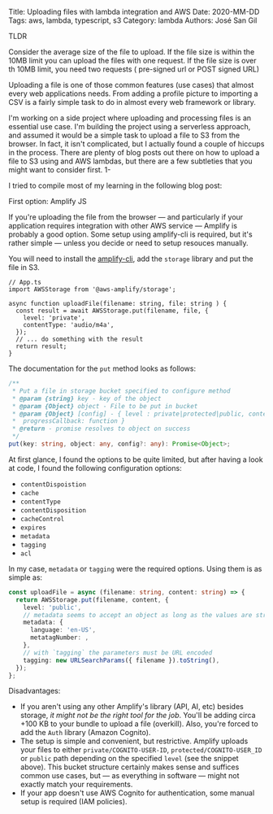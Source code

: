 Title: Uploading files with lambda integration and AWS
Date: 2020-MM-DD
Tags: aws, lambda, typescript, s3
Category: lambda
Authors: José San Gil

TLDR

Consider the average size of the file to upload.
If the file size is within the 10MB limit you can upload the files with one request.
If the file size is over th 10MB limit, you need two requests ( pre-signed url or POST signed URL)

Uploading a file is one of those common features (use cases) that almost every web applications needs. From adding a profile picture to importing a CSV is a fairly simple task to do in almost every web framework or library.

I'm working on a side project where uploading and processing files is an essential use case. I'm building the project using a serverless approach, and assumed it would be a simple task to upload a file to S3 from the browser. In fact, it isn't complicated, but I actually found a couple of hiccups in the process. There are plenty of blog posts out there on how to upload a file to S3 using and AWS lambdas, but there are a few subtleties that you might want to consider first.
1-

I tried to compile most of my learning in the following blog post:


First option: Amplify JS

If you're uploading the file from the browser — and particularly if your application requires integration with other AWS service — Amplify is probably a good option.
Some setup using amplify-cli is required, but it's rather simple — unless you decide or need to setup resouces manually.

You will need to install the [amplify-cli](https://docs.amplify.aws/cli/start/install#pre-requisites-for-installation), add the `storage` library and put the file in S3.

```
// App.ts
import AWSStorage from '@aws-amplify/storage';

async function uploadFile(filename: string, file: string ) {
  const result = await AWSStorage.put(filename, file, {
    level: 'private',
    contentType: 'audio/m4a',
  });
  // ... do something with the result
  return result;
}
```

The documentation for the `put` method looks as follows:

```typescript
/**
 * Put a file in storage bucket specified to configure method
 * @param {string} key - key of the object
 * @param {Object} object - File to be put in bucket
 * @param {Object} [config] - { level : private|protected|public, contentType: MIME Types,
 *  progressCallback: function }
 * @return - promise resolves to object on success
 */
put(key: string, object: any, config?: any): Promise<Object>;
```

At first glance, I found the options to be quite limited, but after having a look at code, I found the following configuration options:

* `contentDispoistion`
* `cache`
* `contentType`
* `contentDisposition`
* `cacheControl`
* `expires`
* `metadata`
* `tagging`
* `acl`

In my case, `metadata` or `tagging` were the required options. Using them is as simple as:

```typescript
const uploadFile = async (filename: string, content: string) => {
  return AWSStorage.put(filename, content, {
    level: 'public',
    // metadata seems to accept an object as long as the values are string
    metadata: {
      language: 'en-US',
      metatagNumber: ,
    },
    // with `tagging` the parameters must be URL encoded
    tagging: new URLSearchParams({ filename }).toString(),
  });
};
```


Disadvantages: 

- If you aren't using any other Amplify's library (API, AI, etc) besides storage, _it might not be the right tool for the job_. You'll be adding circa +100 KB to your bundle to upload a file (overkill). Also, you're forced to add the `Auth` library (Amazon Cognito).
- The setup is simple and convenient, but restrictive. Amplify uploads your files to either `private/COGNITO-USER-ID`, `protected/COGNITO-USER_ID` or `public` path depending on the specified `level` (see the snippet above). This bucket structure certainly makes sense and suffices common use cases, but — as everything in software — might not exactly match your requirements.
- If your app doesn't use AWS Cognito for authentication, some manual setup is required (IAM policies).

